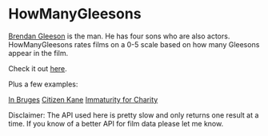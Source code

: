 # HowManyGleesons

[Brendan Gleeson](https://www.imdb.com/name/nm0322407/) is the man. He has four sons who are also actors. HowManyGleesons rates films on a 0-5 scale based on how many Gleesons appear in the film.

Check it out [here](https://s3.us-west-2.amazonaws.com/howmanygleesons/index.html).

Plus a few examples:

[In Bruges](https://s3.us-west-2.amazonaws.com/howmanygleesons/index.html?search=In+Bruges)
[Citizen Kane](https://s3.us-west-2.amazonaws.com/howmanygleesons/index.html?search=Citizen+Kane)
[Immaturity for Charity](https://s3.us-west-2.amazonaws.com/howmanygleesons/index.html?search=Immaturity+for+Charity)

Disclaimer: The API used here is pretty slow and only returns one result at a time. If you know of a better API for film data please let me know.